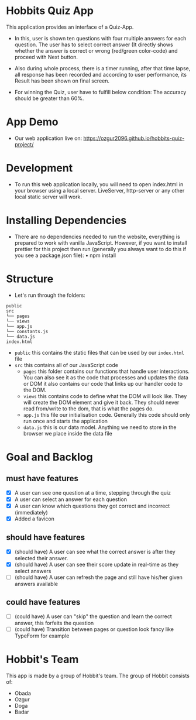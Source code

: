 # Hobbits Quiz App

This application provides an interface of a Quiz-App.

- In this, user is shown ten questions with four multiple answers for each question. The user has to select correct answer (It directly shows whether the answer is correct or wrong (red/green color-code) and proceed with Next button.

- Also during whole process, there is a timer running, after that time lapse, all response has been recorded and according to user performance, its Result has been shown on final screen.

- For winning the Quiz, user have to fulfill below condition:
  The accuracy should be greater than 60%.

# App Demo

- Our web application live on: https://ozgur2096.github.io/hobbits-quiz-project/

# Development

- To run this web application locally, you will need to open index.html in your browser using a local server. LiveServer, http-server or any other local static server will work.

# Installing Dependencies

- There are no dependencies needed to run the website, everything is prepared to work with vanilla JavaScript. However, if you want to install prettier for this project then run (generally you always want to do this if you see a package.json file):
  • npm install

# Structure

- Let's run through the folders:

```
public
src
└── pages
└── views
└── app.js
└── constants.js
└── data.js
index.html
```

- `public` this contains the static files that can be used by our `index.html` file
- `src` this contains all of our JavaScript code
  - `pages` this folder contains our functions that handle user interactions. You can also see it as the code that processes and updates the data or DOM
    it also contains our code that links up our handler code to the DOM.
  - `views` this contains code to define what the DOM will look like. They will create the DOM element and give it back. They should never read from/write to the dom, that is what the pages do.
  - `app.js` this file our initialisation code. Generally this code should only run once and starts the application
  - `data.js` this is our data model. Anything we need to store in the browser we place inside the data file

# Goal and Backlog

## must have features

- [x] A user can see one question at a time, stepping through the quiz
- [x] A user can select an answer for each question
- [x] A user can know which questions they got correct and incorrect (immediately)
- [x] Added a favicon

## should have features

- [x] (should have) A user can see what the correct answer is after they selected their answer.
- [x] (should have) A user can see their score update in real-time as they select answers
- [ ] (should have) A user can refresh the page and still have his/her given answers available

## could have features

- [ ] (could have) A user can "skip" the question and learn the correct answer, this forfeits the question
- [ ] (could have) Transition between pages or question look fancy like TypeForm for example

# Hobbit's Team

This app is made by a group of Hobbit's team. The group of Hobbit consists of:

- Obada
- Ozgur
- Doga
- Badar
